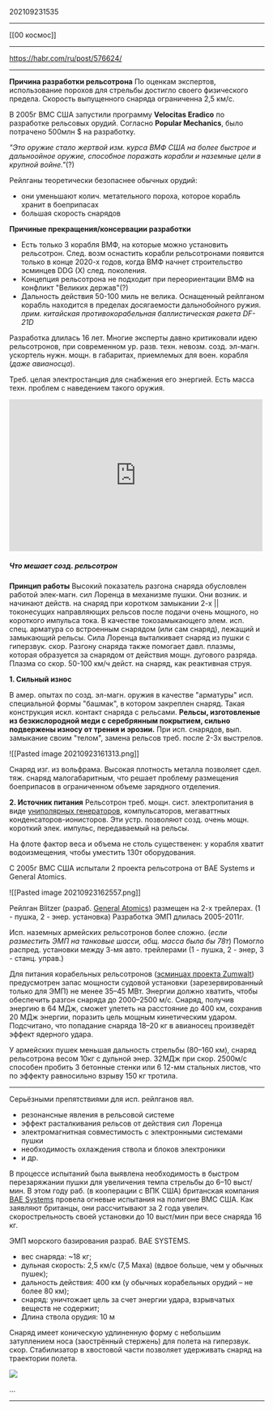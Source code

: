 202109231535
***
[[00 космос]]
***
https://habr.com/ru/post/576624/
***
**Причина разработки рельсотрона**
По оценкам экспертов, использование порохов для стрельбы достигло своего физического предела.
Скорость выпущенного снаряда ограниченна 2,5 км/с.

В 2005г ВМС США запустили программу **Velocitas Eradico** по разработке рельсовых орудий.
Согласно **Popular Mechanics**, было потрачено 500млн $ на разработку. 

*"Это оружие стало жертвой изм. курса ВМФ США на более быстрое и дальноойное оружие, способное поражать корабли и наземные цели в крупной войне."*(?)

Рейлганы теоретически безопаснее обычных орудий:
- они уменьшают колич. метательного пороха, которое корабль хранит в боеприпасах
- большая скорость снарядов

**Причиные прекращения/консервации разработки**
- Есть только 3 корабля ВМФ, на которые можно установить рельсотрон. 
След. возм оснастить корабли рельсотронами появится только в конце 2020-х годов, когда ВМФ начнет строительство эсминцев DDG (X) след. поколения.
- Концепция рельсотрона не подходит при переориентации ВМФ на конфликт "Великих держав"(?)
- Дальность действия 50-100 миль не велика. 
Оснащенный рейлганом корабль находится в пределах досягаемости дальнобойного ружия. 
*прим. китайская противокорабельная баллистическая ракета DF-21D*

Разработка длилась 16 лет. 
Многие эксперты давно критиковали идею рельсотронов, 
при современном ур. разв. техн. невозм. созд. эл-магн. ускортель нужн. мощн. в габаритах, приемлемых для воен. корабля (*даже авианосца*).

Треб. целая электростанция для снабжения его энергией.
Есть масса техн. проблем с наведением такого оружия.

<iframe width="500" height="300" src="https://www.youtube.com/embed/O2QqOvFMG_A" title="YouTube video player" frameborder="0" allow="accelerometer; autoplay; clipboard-write; encrypted-media; gyroscope; picture-in-picture" allowfullscreen></iframe>

##### Что мешает созд. рельсотрон
**Принцип работы**
Высокий показатель разгона снаряда обусловлен работой элек-магн. сил Лоренца в механизме пушки.
Они возник. и начинают действ. на снаряд при коротком замыкании 2-х || токонесущих направляющих рельсов после подачи очень мощного, но короткого импульса тока.
В качестве токозамыкающего элем. исп. спец. арматура со встроенным снарядом (или сам снаряд), лежащий и замыкающий рельсы.
Сила Лоренца выталкивает снаряд из пушки с гиперзвук. скор.
Разгону снаряда также помогает давл. плазмы, которая образуется за снарядом от действия мощн. дугового разряда. Плазма со скор. 50-100 км/ч дейст. на снаряд, как реактивная струя.

**1. Сильный износ**

В амер. опытах по созд. эл-магн. оружия в качестве "арматуры" исп. специальной формы "башмак", в котором закреплен снаряд.
Такая конструкция искл. контакт снаряда с рельсами.
**Рельсы, изготовленые из безкислородной меди с серебрянным покрытием, сильно подвержены износу от трения и эрозии.**
При исп. снарядов, вып. замыкание своим "телом", замена рельсов треб. после 2-3х выстрелов.

![[Pasted image 20210923161313.png]]

Снаряд изг. из вольфрама.
Высокая плотность металла позволяет сдел. тяж. снаряд малогабаритным, что решает проблему размещения боеприпасов в ограниченном объеме зарядного отделения.

**2. Источник питания**
Рельсотрон треб. мощн. сист. электропитания в виде 
[униполярных генераторов](https://ru.wikipedia.org/wiki/%D0%A3%D0%BD%D0%B8%D0%BF%D0%BE%D0%BB%D1%8F%D1%80%D0%BD%D1%8B%D0%B9_%D0%B3%D0%B5%D0%BD%D0%B5%D1%80%D0%B0%D1%82%D0%BE%D1%80), компульсаторов, мегаваттных конденсаторов-ионисторов.
Эти устр. позволяют созд. очень мощн. короткий элек. импульс, передаваемый на рельсы.

На флоте фактор веса и объема не столь существенен:
у корабля хватит водоизмещения, чтобы уместить 130т оборудования.

С 2005г ВМС США испытали 2 проекта рельсотрона от BAE Systems и General Atomics.

![[Pasted image 20210923162557.png]]

Рейлган Blitzer (разраб. [General Atomics](https://ru.wikipedia.org/wiki/General_Atomics)) размещен на 2-х трейлерах.
(1 - пушка, 2 - энер. установка)
Разработка ЭМП длилась 2005-2011г.

Исп. наземных армейских рельсотронов более сложно.
(*если разместить ЭМП на танковые шасси, общ. масса была бы 78т*)
Помогло распред. установки между 3-мя авто. трейлерами 
(1 - пушка, 2 - энер, 3 - станц. управ.)

Для питания корабельных рельсотронов ([эсминцах проекта Zumwalt](https://ru.wikipedia.org/wiki/%D0%AD%D1%81%D0%BA%D0%B0%D0%B4%D1%80%D0%B5%D0%BD%D0%BD%D1%8B%D0%B5_%D0%BC%D0%B8%D0%BD%D0%BE%D0%BD%D0%BE%D1%81%D1%86%D1%8B_%D1%82%D0%B8%D0%BF%D0%B0_%C2%AB%D0%97%D0%B0%D0%BC%D0%B2%D0%BE%D0%BB%D1%82%C2%BB)) предусмотрен запас мощности судовой установки  (зарезервированный только для ЭМП) не менее 35–45 МВт.
Энергии должно хватить, чтобы обеспечить разгон снаряда до 2000–2500 м/с. 
Снаряд, получив энергию в 64 МДж, сможет улететь на расстояние до 400 км, сохранив 20 МДж энергии, поразить цель мощным кинетическим ударом. 
Подсчитано, что попадание снаряда 18–20 кг в авианосец произведёт эффект ядерного удара.

У армейских пушек меньшая дальность стрельбы (80–160 км), снаряд рельсотрона весом 10кг с дульной энер. 32МДж при скор. 2500м/с способен пробить 3 бетонные стенки или 6 12-мм стальных листов, что по эффекту равносильно взрыву 150 кг тротила.
***
Серьёзными препятствиями для исп. рейлганов явл. 
- резонансные явления в рельсовой системе
- эффект расталкивания рельсов от действия сил  Лоренца
- электромагнитная совместимость с электронными системами пушки 
- необходимость охлаждения ствола и блоков электроники 
- и др.

В процессе испытаний была выявлена необходимость в быстром перезаряжании пушки для увеличения темпа стрельбы до 6–10 выст/мин. 
В этом году раб. (в кооперации с ВПК США) британская компания [BAE Systems](https://ru.wikipedia.org/wiki/BAE_Systems) провела огневые испытания на полигоне ВМС США. 
Как заявляют британцы, они рассчитывают за 2 года увелич. скорострельность своей установки до 10 выст/мин при весе снаряда 16 кг.

ЭМП морского базирования разраб. BAE SYSTEMS.  
- вес снаряда: ~18 кг; 
- дульная скорость: 2,5 км/с (7,5 Маха) 
(вдвое больше, чем у обычных пушек); 
- дальность действия: 400 км 
(у обычных корабельных орудий – не более 80 км); 
- снаряд: уничтожает цель за счет энергии удара, взрывчатых веществ не содержит; 
- Длина ствола орудия: 10 м

Снаряд имеет коническую удлиненную форму с небольшим затуплением носа (заострённый стержень) для полета на гиперзвук. скор. 
Стабилизатор в хвостовой части позволяет удерживать снаряд на траектории полета.

![](https://habrastorage.org/r/w1560/webt/ps/rz/tj/psrztj0tm1uqdnfz7m5nfnrjudq.png)

...
***

